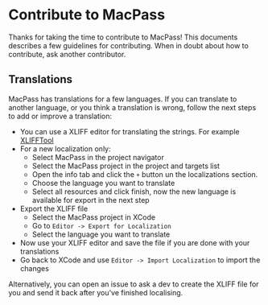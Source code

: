 # Contribute to MacPass

Thanks for taking the time to contribute to MacPass! This documents describes a few guidelines for contributing. When in doubt about how to contribute, ask another contributor.

## Translations
MacPass has translations for a few languages. If you can translate to another language, or you think a translation is wrong, follow the next steps to add or improve a translation:
- You can use a XLIFF editor for translating the strings. For example [XLIFFTool](https://itunes.apple.com/us/app/xlifftool/id1074282695)
- For a new localization only:
  - Select MacPass in the project navigator
  - Select the MacPass project in the project and targets list
  - Open the info tab and click the `+` button un the localizations section.
  - Choose the language you want to translate
  - Select all resources and click finish, now the new language is available for export in the next step
- Export the XLIFF file
  - Select the MacPass project in XCode
  - Go to `Editor -> Export for Localization`
  - Select the language you want to translate
- Now use your XLIFF editor and save the file if you are done with your translations
- Go back to XCode and use `Editor -> Import Localization` to import the changes

Alternatively, you can open an issue to ask a dev to create the XLIFF file for you and send it back after you've finished localising.
